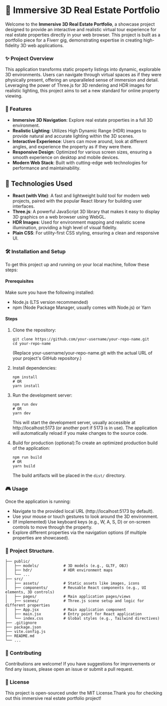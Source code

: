 # 🏡 Immersive 3D Real Estate Portfolio
Welcome to the **Immersive 3D Real Estate Portfolio**, a showcase project designed to provide an interactive and realistic virtual tour experience for real estate properties directly in your web browser. This project is built as a portfolio piece for a Fiverr gig, demonstrating expertise in creating high-fidelity 3D web applications.

### ✨ Project Overview
This application transforms static property listings into dynamic, explorable 3D environments. Users can navigate through virtual spaces as if they were physically present, offering an unparalleled sense of immersion and detail. Leveraging the power of Three.js for 3D rendering and HDR images for realistic lighting, this project aims to set a new standard for online property viewing.

### 🌟 Features
- **Immersive 3D Navigation**: Explore real estate properties in a full 3D environment.
- **Realistic Lighting**: Utilizes High Dynamic Range (HDR) images to provide natural and accurate lighting within the 3D scenes.
- **Interactive Experience**: Users can move around, look at different angles, and experience the property as if they were there.
- **Responsive Design**: Optimized for various screen sizes, ensuring a smooth experience on desktop and mobile devices.
- **Modern Web Stack**: Built with cutting-edge web technologies for performance and maintainability.

## 🚀 Technologies Used

- **React (with Vite)**: A fast and lightweight build tool for modern web projects, paired with the popular React library for building user interfaces.
- **Three.js**: A powerful JavaScript 3D library that makes it easy to display 3D graphics on a web browser using WebGL.
- **HDR Images**: Used for environment mapping and realistic scene illumination, providing a high level of visual fidelity.
- **Plain CSS**: For utility-first CSS styling, ensuring a clean and responsive UI.


### 🛠️ Installation and Setup
To get this project up and running on your local machine, follow these steps:

#### Prerequisites

Make sure you have the following installed:
- Node.js (LTS version recommended)
- npm (Node Package Manager, usually comes with Node.js) or Yarn

#### Steps
1. Clone the repository:
      ```
      git clone https://github.com/your-username/your-repo-name.git
      cd your-repo-name
    ```

    (Replace your-username/your-repo-name.git with the actual URL of your project's GitHub repository.)

2. Install dependencies:
    ```
    npm install
    # OR
    yarn install
    ```

3. Run the development server:
    ```
    npm run dev
    # OR
    yarn dev
    ```

    This will start the development server, usually accessible at http://localhost:5173 (or another port if 5173 is in use). The application will automatically reload if you make changes to the source code.

4. Build for production (optional):To create an optimized production build of the application:

    ```
    npm run build
    # OR
    yarn build
    ```

    The build artifacts will be placed in the `dist/` directory.

### 🎮 Usage
Once the application is running:
- Navigate to the provided local URL (http://localhost:5173 by default).
- Use your mouse or touch gestures to look around the 3D environment.
- (If implemented) Use keyboard keys (e.g., W, A, S, D) or on-screen controls to move through the property.
- Explore different properties via the navigation options (if multiple properties are showcased).

### 📂 Project Structure.
```
├── public/
│   ├── models/           # 3D models (e.g., GLTF, OBJ)
│   ├── hdr/              # HDR environment maps
│   └── ...
├── src/
│   ├── assets/           # Static assets like images, icons
│   ├── components/       # Reusable React components (e.g., UI elements, 3D controls)
│   ├── pages/            # Main application pages/views
│   ├── scenes/           # Three.js scene setup and logic for different properties
│   ├── App.jsx           # Main application component
│   ├── main.jsx          # Entry point for React application
│   └── index.css         # Global styles (e.g., Tailwind directives)
├── .gitignore
├── package.json
├── vite.config.js
├── README.md
└── ...
```

### 🤝 Contributing

Contributions are welcome! If you have suggestions for improvements or find any issues, please open an issue or submit a pull request.

### 📄 License
This project is open-sourced under the MIT License.Thank you for checking out this immersive real estate portfolio project!